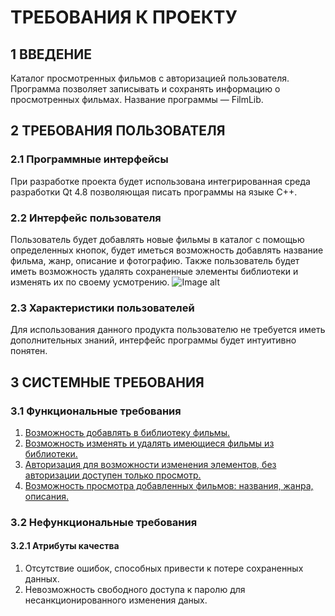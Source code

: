 # ТРЕБОВАНИЯ К ПРОЕКТУ
## 1 ВВЕДЕНИЕ
Каталог просмотренных фильмов с авторизацией пользователя. Программа позволяет записывать и сохранять информацию о просмотренных фильмах. Название программы — FilmLib.

## 2 ТРЕБОВАНИЯ ПОЛЬЗОВАТЕЛЯ
### 2.1 Программные интерфейсы
При разработке проекта будет использована интегрированная среда разработки Qt 4.8 позволяющая писать программы на языке C++.
### 2.2 Интерфейс пользователя
Пользователь будет добавлять новые фильмы в каталог с помощью определенных кнопок, будет иметься возможность добавлять название фильма, жанр, описание и фотографию. Также пользователь будет иметь возможность удалять сохраненные элементы библиотеки и изменять их по своему усмотрению.
![Image alt](https://github.com/ViachaslauS/trtpo/blob/master/New%20Mockup%201.png)

### 2.3 Характеристики пользователей
Для использования данного продукта пользователю не требуется иметь дополнительных знаний, интерфейс программы будет интуитивно понятен.

## 3 СИСТЕМНЫЕ ТРЕБОВАНИЯ
### 3.1 Функциональные требования
1. [Возможность добавлять в библиотеку фильмы.](https://github.com/ViachaslauS/trtpo/blob/master/UseCase%20Diagram1.png) 
2. [Возможность изменять и удалять имеющиеся фильмы из библиотеки.](https://github.com/ViachaslauS/trtpo/blob/master/UseCase%20Diagram2.png) 
3. [Авторизация для возможности изменения элементов, без авторизации доступен только просмотр.](https://github.com/ViachaslauS/trtpo/blob/master/UseCase%20Diagram3.png) 
4. [Возможность просмотра добавленных фильмов: названия, жанра, описания.](https://github.com/ViachaslauS/trtpo/blob/master/UseCase%20Diagram4.png) 
### 3.2 Нефункциональные требования
#### 3.2.1 Атрибуты качества
1. Отсутствие ошибок, способных привести к потере сохраненных данных.
2. Невозможность свободного доступа к паролю для несанкционированного изменения даных.

